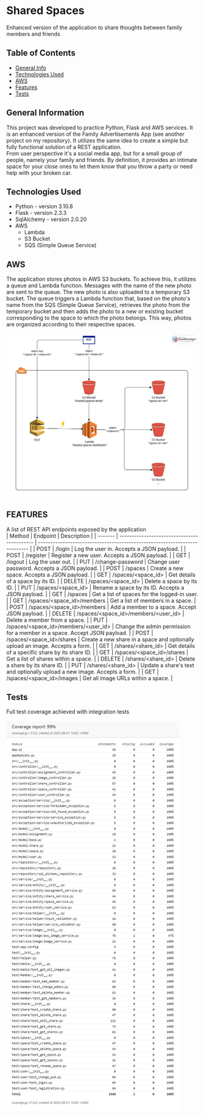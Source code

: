# Shared Spaces
Enhanced version of the application to share thoughts between family members and friends 
<br/>


## Table of Contents
* [General Info](#general-information)
* [Technologies Used](#technologies-used)
* [AWS](#aws)
* [Features](#features)
* [Tests](#tests)


## General Information
This project was developed to practice Python, Flask and AWS services. It is an enhanced version of the Family Advertisements App (see another project on my repository).
It utilizes the same idea to create a simple but fully functional solution of a REST application.
<br />
From user perspective it's a social media app, but for a small group of people, namely your family and friends. By definition, it provides an intimate space for your close ones to let them know that you throw a party or need help with your broken car.


## Technologies Used
- Python - version 3.10.8
- Flask - version 2.3.3
- SqlAlchemy - version 2.0.20
- AWS
    - Lambda
    - S3 Bucket
    - SQS (Simple Queue Service)


## AWS
The application stores photos in AWS S3 buckets. To achieve this, it utilizes a queue and Lambda function. Messages with the name of the new photo are sent to the queue. The new photo is also uploaded to a temporary S3 bucket. The queue triggers a Lambda function that, based on the photo's name from the SQS (Simple Queue Service), retrieves the photo from the temporary bucket and then adds the photo to a new or existing bucket corresponding to the space to which the photo belongs. This way, photos are organized according to their respective spaces.
<br/><br/>
![aws-architecture](./readme/images/aws-architecture.jpg)


## FEATURES
A list of REST API endpoints exposed by the application
<br/>
| Method  | Endpoint                                    | Description                              			   						|
| ------- | ------------------------------------------- | -------------------------------------------------------------------------- |
| POST    | /login                                      | Log the user in. Accepts a JSON payload.    									|
| POST    | /register                                   | Register a new user. Accepts a JSON payload.          	        			|
| GET     | /logout                                     | Log the user out.											        	        |
| PUT     | /change-password                            | Change user password. Accepts a JSON payload.                                |
| POST    | /spaces                                     | Create a new space. Accepts a JSON payload.                                  |
| GET     | /spaces/<space_id>                          | Get details of a space by its ID.                                            |
| DELETE  | /spaces/<space_id>                          | Delete a space by its ID.                                                    |
| PUT     | /spaces/<space_id>                          | Rename a space by its ID. Accepts a JSON payload.                            |
| GET     | /spaces                                     | Get a list of spaces for the logged-in user.                                |
| GET     | /spaces/<space_id>/members                  | Get a list of members in a space.                                           |
| POST    | /spaces/<space_id>/members                  | Add a member to a space. Accept JSON payload.                                |
| DELETE  | /spaces/<space_id>/members/<user_id>        | Delete a member from a space.                                               |
| PUT     | /spaces/<space_id>/members/<user_id>        | Change the admin permission for a member in a space. Accept JSON payload.   |
| POST    | /spaces/<space_id>/shares                   | Create a new share in a space and optionally upload an image. Accepts a form. |
| GET     | /shares/<share_id>                          | Get details of a specific share by its share ID.                             |
| GET     | /spaces/<space_id>/shares                   | Get a list of shares within a space.                                         |
| DELETE  | /shares/<share_id>                          | Delete a share by its share ID.                                              |
| PUT     | /shares/<share_id>                          | Update a share's text and optionally upload a new image. Accepts a form.    |
| GET     | /spaces/<space_id>/images                   | Get all image URLs within a space.                                           |



## Tests
Full test coverage achieved with integration tests
<br/><br/>
![coverage-report](./readme/images/coverage-report-1_09.jpg)